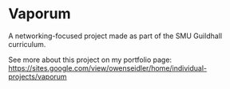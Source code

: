 # Vaporum
A networking-focused project made as part of the SMU Guildhall curriculum.

See more about this project on my portfolio page: https://sites.google.com/view/owenseidler/home/individual-projects/vaporum
